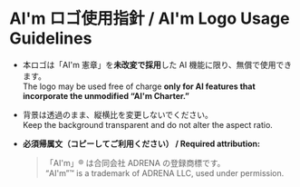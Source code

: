 # AI'm ロゴ使用指針 / AI'm Logo Usage Guidelines

- 本ロゴは「AI'm 憲章」を**未改変で採用**した AI 機能に限り、無償で使用できます。  
  The logo may be used free of charge **only for AI features that incorporate the unmodified “AI'm Charter.”**

- 背景は透過のまま、縦横比を変更しないでください。  
  Keep the background transparent and do not alter the aspect ratio.

- **必須帰属文（コピーしてご利用ください） / Required attribution:**  
  > 「AI'm」® は合同会社 ADRENA の登録商標です。  
  > “AI'm”™ is a trademark of ADRENA LLC, used under permission.
